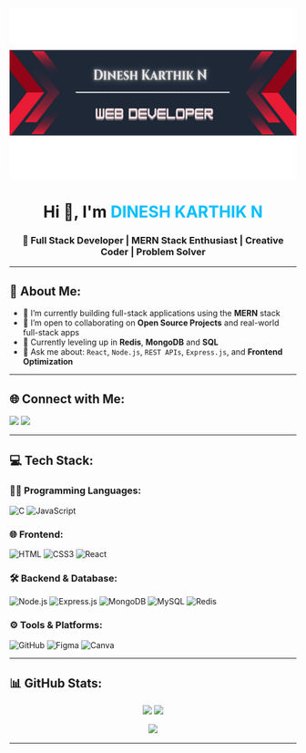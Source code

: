 <p align="center">
  <img src="https://github.com/DINESHKARTHIKN/DINESHKARTHIKN/blob/main/IMAGE.png?raw=true" alt="banner" width="100%" height="300px" />
</p>

<h1 align="center">Hi 👋, I'm <span style="color:#00BFFF">DINESH KARTHIK N</span></h1>
<h3 align="center">🚀 Full Stack Developer | MERN Stack Enthusiast | Creative Coder | Problem Solver</h3>

---

## 💫 About Me:
- 🔭 I’m currently building full-stack applications using the **MERN** stack  
- 👯 I’m open to collaborating on **Open Source Projects** and real-world full-stack apps  
- 🌱 Currently leveling up in **Redis**, **MongoDB** and **SQL**  
- 💬 Ask me about: `React`, `Node.js`, `REST APIs`, `Express.js`, and **Frontend Optimization**  

---

## 🌐 Connect with Me:
<p align="left">
  <a href="mailto:dineshkarthiknk@gmail.com"><img src="https://img.shields.io/badge/Gmail-D14836?style=for-the-badge&logo=gmail&logoColor=white" /></a>
  <a href="https://github.com/DINESHKARTHIKN"><img src="https://img.shields.io/badge/GitHub-100000?style=for-the-badge&logo=github&logoColor=white" /></a>
</p>

---

## 💻 Tech Stack:

### 🧑‍💻 Programming Languages:
![C](https://img.shields.io/badge/C-00599C?style=for-the-badge&logo=c&logoColor=white)
![JavaScript](https://img.shields.io/badge/JavaScript-F7DF1E?style=for-the-badge&logo=javascript&logoColor=black)

### 🌐 Frontend:
![HTML](https://img.shields.io/badge/HTML5-E34F26?style=for-the-badge&logo=html5&logoColor=white)
![CSS3](https://img.shields.io/badge/CSS3-1572B6?style=for-the-badge&logo=css3&logoColor=white)
![React](https://img.shields.io/badge/React-20232A?style=for-the-badge&logo=react&logoColor=61DAFB)

### 🛠️ Backend & Database:
![Node.js](https://img.shields.io/badge/Node.js-339933?style=for-the-badge&logo=node.js&logoColor=white)
![Express.js](https://img.shields.io/badge/Express.js-404D59?style=for-the-badge)
![MongoDB](https://img.shields.io/badge/MongoDB-4EA94B?style=for-the-badge&logo=mongodb&logoColor=white)
![MySQL](https://img.shields.io/badge/MySQL-4479A1?style=for-the-badge&logo=mysql&logoColor=white)
![Redis](https://img.shields.io/badge/Redis-DD0031?style=for-the-badge&logo=redis&logoColor=white)

### ⚙️ Tools & Platforms:
![GitHub](https://img.shields.io/badge/GitHub-181717?style=for-the-badge&logo=github&logoColor=white)
![Figma](https://img.shields.io/badge/Figma-F24E1E?style=for-the-badge&logo=figma&logoColor=white)
![Canva](https://img.shields.io/badge/Canva-00C4CC?style=for-the-badge&logo=Canva&logoColor=white)

---

## 📊 GitHub Stats:
<p align="center">
  <img src="https://github-readme-stats.vercel.app/api?username=DINESHKARTHIKN&theme=dark&show_icons=true&hide_border=false" width="48%" />
  <img src="https://nirzak-streak-stats.vercel.app/?user=DINESHKARTHIKN&theme=dark&hide_border=false" width="48%" />
</p>

<p align="center">
  <img src="https://github-readme-stats.vercel.app/api/top-langs/?username=DINESHKARTHIKN&theme=dark&hide_border=false&layout=compact" width="40%" />
</p>

---

<!-- Built with 💖 by DINESH KARTHIK N -->
